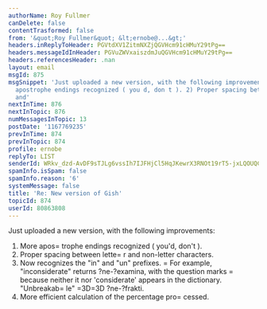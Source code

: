 ```yaml
---
authorName: Roy Fullmer
canDelete: false
contentTrasformed: false
from: '&quot;Roy Fullmer&quot; &lt;ernobe@...&gt;'
headers.inReplyToHeader: PGVtdXV1ZitmNXZjQGVHcm91cHMuY29tPg==
headers.messageIdInHeader: PGVuZWVxaiszdmJuQGVHcm91cHMuY29tPg==
headers.referencesHeader: .nan
layout: email
msgId: 875
msgSnippet: 'Just uploaded a new version, with the following improvements: 1) More
  apostrophe endings recognized ( you d, don t ). 2) Proper spacing between letter
  and'
nextInTime: 876
nextInTopic: 876
numMessagesInTopic: 13
postDate: '1167769235'
prevInTime: 874
prevInTopic: 874
profile: ernobe
replyTo: LIST
senderId: WRkv_dzd-AvDF9sTJLg6vssIh7IJFHjCl5HqJKewrX3RNOt19rT5-jxLQOUQCR6rOLHGI_giATBdeZzdew1nToD16C64scY
spamInfo.isSpam: false
spamInfo.reason: '6'
systemMessage: false
title: 'Re: New version of Gish'
topicId: 874
userId: 80863808
---
```


Just uploaded a new version, with the following improvements:

1) More apos=
trophe endings recognized ( you'd, don't ).
2) Proper spacing between lette=
r and non-letter characters.
3) Now recognizes the "in" and "un" prefixes. =
For example,
"inconsiderate" returns ?ne-?examina, with the question marks =
because
neither it nor 'considerate' appears in the dictionary.  "Unbreakab=
le"
=3D=3D ?ne-?frakti.
4) More efficient calculation of the percentage pro=
cessed.




